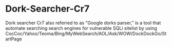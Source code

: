 # Dork-Searcher-Cr7
Dork searcher Cr7 also referred to as "Google dorks parser," is a tool that automate searching search engines for vulnerable SQLi sitelist by using CocCoc/Yahoo/Teoma/Bing/MyWebSearch/AOL/Ask/WOW/DockDockGo/StartPage
